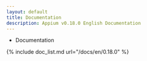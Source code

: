 ```yaml
---
layout: default
title: Documentation
description: Appium v0.18.0 English Documentation
---
```


- Documentation

{% include doc_list.md url="/docs/en/0.18.0" %}
